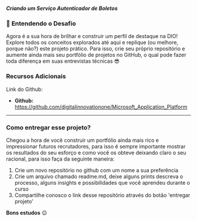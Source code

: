 ##### Criando um Serviço Autenticador de Boletos



### 📌 **Entendendo o Desafio**

Agora é a sua hora de brilhar e construir um perfil de destaque na DIO! Explore todos os conceitos explorados até aqui e replique (ou melhore, porque não?) este projeto prático. Para isso, crie seu próprio repositório e aumente ainda mais seu portfólio de projetos no GitHub, o qual pode fazer toda diferença em suas entrevistas técnicas 😎

### **Recursos Adicionais**

Link do Github:

- **Github:** https://github.com/digitalinnovationone/Microsoft_Application_Platform

------

### **Como entregar esse projeto?**

Chegou a hora de você construir um portfólio ainda mais rico e impressionar futuros recrutadores, para isso é sempre importante mostrar os resultados do seu esforço e como você os obteve deixando claro o seu racional, para isso faça da seguinte maneira:

1. Crie um novo repositório no github com um nome a sua preferência
2. Crie um arquivo chamado readme.md, deixe alguns prints descreva o processo, alguns insights e possibilidades que você aprendeu durante o curso
3. Compartilhe conosco o link desse repositório através do botão 'entregar projeto'

 

**Bons estudos** 😉